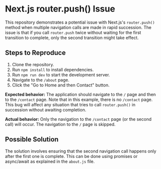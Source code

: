 # Next.js router.push() Issue

This repository demonstrates a potential issue with Next.js's `router.push()` method when multiple navigation calls are made in rapid succession.  The issue is that if you call `router.push` twice without waiting for the first transition to complete, only the second transition might take effect.

## Steps to Reproduce

1. Clone the repository.
2. Run `npm install` to install dependencies.
3. Run `npm run dev` to start the development server.
4. Navigate to the `/about` page.
5. Click the "Go to Home and then Contact" button.

**Expected behavior:** The application should navigate to the `/` page and then to the `/contact` page. Note that in this example, there is no `/contact` page. This bug will affect any situation that tries to call `router.push()` in succession without awaiting completion. 

**Actual behavior:** Only the navigation to the `/contact` page (or the second call) will occur. The navigation to the `/` page is skipped.

## Possible Solution

The solution involves ensuring that the second navigation call happens only after the first one is complete. This can be done using promises or async/await as explained in the `about.js` file. 
